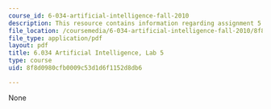 ```yaml
---
course_id: 6-034-artificial-intelligence-fall-2010
description: This resource contains information regarding assignment 5.
file_location: /coursemedia/6-034-artificial-intelligence-fall-2010/8f8d0980cfb0009c53d1d6f1152d8db6_MIT6_034F10_lab5.pdf
file_type: application/pdf
layout: pdf
title: 6.034 Artificial Intelligence, Lab 5
type: course
uid: 8f8d0980cfb0009c53d1d6f1152d8db6

---
```

None